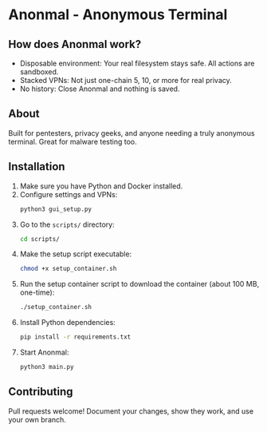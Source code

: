 # Anonmal - Anonymous Terminal

## How does Anonmal work?
- Disposable environment: Your real filesystem stays safe. All actions are sandboxed.
- Stacked VPNs: Not just one-chain 5, 10, or more for real privacy.
- No history: Close Anonmal and nothing is saved.

## About
Built for pentesters, privacy geeks, and anyone needing a truly anonymous terminal. Great for malware testing too.

## Installation

1. Make sure you have Python and Docker installed.
2. Configure settings and VPNs:
    ```sh
    python3 gui_setup.py
    ```
3. Go to the `scripts/` directory:
    ```sh
    cd scripts/
    ```
4. Make the setup script executable:
    ```sh
    chmod +x setup_container.sh
    ```
5. Run the setup container script to download the container (about 100 MB, one-time):
    ```sh
    ./setup_container.sh
    ```
6. Install Python dependencies:
    ```sh
    pip install -r requirements.txt
    ```
7. Start Anonmal:
    ```sh
    python3 main.py
    ```

## Contributing
Pull requests welcome! Document your changes, show they work, and use your own branch.
